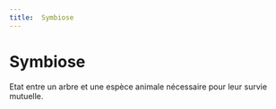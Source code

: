 ```yaml
---
title:  Symbiose
---
```


Symbiose
========

Etat entre un arbre et une espèce animale nécessaire pour leur survie mutuelle.